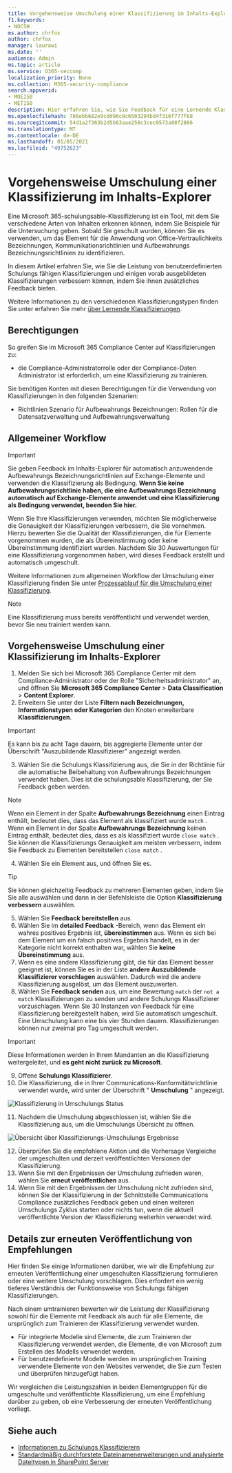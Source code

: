 ```yaml
---
title: Vorgehensweise Umschulung einer Klassifizierung im Inhalts-Explorer
f1.keywords:
- NOCSH
ms.author: chrfox
author: chrfox
manager: laurawi
ms.date: ''
audience: Admin
ms.topic: article
ms.service: O365-seccomp
localization_priority: None
ms.collection: M365-security-compliance
search.appverid:
- MOE150
- MET150
description: Hier erfahren Sie, wie Sie Feedback für eine Lernende Klassifizierung im Inhalts-Explorer bereitstellen.
ms.openlocfilehash: 786ebb682e9cdd96c0c6503294bd4f316f777f68
ms.sourcegitcommit: 54d1a2f363b2d5b63aae258c3cec0573a08f2866
ms.translationtype: MT
ms.contentlocale: de-DE
ms.lasthandoff: 01/05/2021
ms.locfileid: "49752623"
---
```

# <a name="how-to-retrain-a-classifier-in-content-explorer"></a>Vorgehensweise Umschulung einer Klassifizierung im Inhalts-Explorer

Eine Microsoft 365-schulungsable-Klassifizierung ist ein Tool, mit dem Sie verschiedene Arten von Inhalten erkennen können, indem Sie Beispiele für die Untersuchung geben. Sobald Sie geschult wurden, können Sie es verwenden, um das Element für die Anwendung von Office-Vertraulichkeits Bezeichnungen, Kommunikationsrichtlinien und Aufbewahrungs Bezeichnungsrichtlinien zu identifizieren.

In diesem Artikel erfahren Sie, wie Sie die Leistung von benutzerdefinierten Schulungs fähigen Klassifizierungen und einigen vorab ausgebildeten Klassifizierungen verbessern können, indem Sie ihnen zusätzliches Feedback bieten.

Weitere Informationen zu den verschiedenen Klassifizierungstypen finden Sie unter erfahren Sie mehr [über Lernende Klassifizierungen](classifier-learn-about.md).

## <a name="permissions"></a>Berechtigungen

So greifen Sie im Microsoft 365 Compliance Center auf Klassifizierungen zu:

- die Compliance-Administratorrolle oder der Compliance-Daten Administrator ist erforderlich, um eine Klassifizierung zu trainieren.

Sie benötigen Konten mit diesen Berechtigungen für die Verwendung von Klassifizierungen in den folgenden Szenarien:

- Richtlinien Szenario für Aufbewahrungs Bezeichnungen: Rollen für die Datensatzverwaltung und Aufbewahrungsverwaltung 

## <a name="overall-workflow"></a>Allgemeiner Workflow

> [!IMPORTANT]
> Sie geben Feedback im Inhalts-Explorer für automatisch anzuwendende Aufbewahrungs Bezeichnungsrichtlinien auf Exchange-Elemente und verwenden die Klassifizierung als Bedingung. **Wenn Sie keine Aufbewahrungsrichtlinie haben, die eine Aufbewahrungs Bezeichnung automatisch auf Exchange-Elemente anwendet und eine Klassifizierung als Bedingung verwendet, beenden Sie hier.**

Wenn Sie Ihre Klassifizierungen verwenden, möchten Sie möglicherweise die Genauigkeit der Klassifizierungen verbessern, die Sie vornehmen. Hierzu bewerten Sie die Qualität der Klassifizierungen, die für Elemente vorgenommen wurden, die als Übereinstimmung oder keine Übereinstimmung identifiziert wurden. Nachdem Sie 30 Auswertungen für eine Klassifizierung vorgenommen haben, wird dieses Feedback erstellt und automatisch umgeschult.

Weitere Informationen zum allgemeinen Workflow der Umschulung einer Klassifizierung finden Sie unter [Prozessablauf für die Umschulung einer Klassifizierung](classifier-learn-about.md#retraining-classifiers).

> [!NOTE]
> Eine Klassifizierung muss bereits veröffentlicht und verwendet werden, bevor Sie neu trainiert werden kann.

## <a name="how-to-retrain-a-classifier-in-content-explorer"></a>Vorgehensweise Umschulung einer Klassifizierung im Inhalts-Explorer

1. Melden Sie sich bei Microsoft 365 Compliance Center mit dem Compliance-Administrator oder der Rolle "Sicherheitsadministrator" an, und öffnen Sie **Microsoft 365 Compliance Center**  >  **Data Classification**  >  **Content Explorer**. 
2. Erweitern Sie unter der Liste **Filtern nach Bezeichnungen, Informationstypen oder Kategorien** den Knoten erweiterbare **Klassifizierungen**.

> [!IMPORTANT]
> Es kann bis zu acht Tage dauern, bis aggregierte Elemente unter der Überschrift "Auszubildende Klassifizierer" angezeigt werden.

3. Wählen Sie die Schulungs Klassifizierung aus, die Sie in der Richtlinie für die automatische Beibehaltung von Aufbewahrungs Bezeichnungen verwendet haben. Dies ist die schulungsable Klassifizierung, der Sie Feedback geben werden.

> [!NOTE]
> Wenn ein Element in der Spalte **Aufbewahrungs Bezeichnung** einen Eintrag enthält, bedeutet dies, dass das Element als klassifiziert wurde `match` .  Wenn ein Element in der Spalte **Aufbewahrungs Bezeichnung** keinen Eintrag enthält, bedeutet dies, dass es als klassifiziert wurde `close match` . Sie können die Klassifizierungs Genauigkeit am meisten verbessern, indem Sie Feedback zu Elementen bereitstellen `close match` . 

4. Wählen Sie ein Element aus, und öffnen Sie es.
 
 > [!TIP]
> Sie können gleichzeitig Feedback zu mehreren Elementen geben, indem Sie Sie alle auswählen und dann in der Befehlsleiste die Option **Klassifizierung verbessern** auswählen.

5. Wählen Sie **Feedback bereitstellen** aus.
6. Wählen Sie im **detailed Feedback** -Bereich, wenn das Element ein wahres positives Ergebnis ist, **übereinstimmen** aus.  Wenn es sich bei dem Element um ein falsch positives Ergebnis handelt, es in der Kategorie nicht korrekt enthalten war, wählen Sie **keine Übereinstimmung** aus.
7. Wenn es eine andere Klassifizierung gibt, die für das Element besser geeignet ist, können Sie es in der Liste **andere Auszubildende Klassifizierer vorschlagen** auswählen. Dadurch wird die andere Klassifizierung ausgelöst, um das Element auszuwerten.
8. Wählen Sie **Feedback senden** aus, um eine Bewertung `match` der `not a match` Klassifizierungen zu senden und andere Schulungs Klassifizierer vorzuschlagen. Wenn Sie 30 Instanzen von Feedback für eine Klassifizierung bereitgestellt haben, wird Sie automatisch umgeschult. Eine Umschulung kann eine bis vier Stunden dauern. Klassifizierungen können nur zweimal pro Tag umgeschult werden.

> [!IMPORTANT]
> Diese Informationen werden in Ihrem Mandanten an die Klassifizierung weitergeleitet, und **es geht nicht zurück zu Microsoft**.

9. Offene **Schulungs Klassifizierer**.
10. Die Klassifizierung, die in Ihrer Communications-Konformitätsrichtlinie verwendet wurde, wird unter der Überschrift " **Umschulung** " angezeigt.

![Klassifizierung in Umschulungs Status](../media/classifier-retraining.png)

11. Nachdem die Umschulung abgeschlossen ist, wählen Sie die Klassifizierung aus, um die Umschulungs Übersicht zu öffnen.

![Übersicht über Klassifizierungs-Umschulungs Ergebnisse](../media/classifier-retraining-overview.png)

12. Überprüfen Sie die empfohlene Aktion und die Vorhersage Vergleiche der umgeschulten und derzeit veröffentlichten Versionen der Klassifizierung.
13. Wenn Sie mit den Ergebnissen der Umschulung zufrieden waren, wählen Sie **erneut veröffentlichen** aus.
14. Wenn Sie mit den Ergebnissen der Umschulung nicht zufrieden sind, können Sie der Klassifizierung in der Schnittstelle Communications Compliance zusätzliches Feedback geben und einen weiteren Umschulungs Zyklus starten oder nichts tun, wenn die aktuell veröffentlichte Version der Klassifizierung weiterhin verwendet wird. 

## <a name="details-on-republishing-recommendations"></a>Details zur erneuten Veröffentlichung von Empfehlungen

Hier finden Sie einige Informationen darüber, wie wir die Empfehlung zur erneuten Veröffentlichung einer umgeschulten Klassifizierung formulieren oder eine weitere Umschulung vorschlagen. Dies erfordert ein wenig tieferes Verständnis der Funktionsweise von Schulungs fähigen Klassifizierungen.

Nach einem umtrainieren bewerten wir die Leistung der Klassifizierung sowohl für die Elemente mit Feedback als auch für alle Elemente, die ursprünglich zum Trainieren der Klassifizierung verwendet wurden. 

- Für integrierte Modelle sind Elemente, die zum Trainieren der Klassifizierung verwendet werden, die Elemente, die von Microsoft zum Erstellen des Modells verwendet werden.
- Für benutzerdefinierte Modelle werden im ursprünglichen Training verwendete Elemente von den Websites verwendet, die Sie zum Testen und überprüfen hinzugefügt haben.

Wir vergleichen die Leistungszahlen in beiden Elementgruppen für die umgeschulte und veröffentlichte Klassifizierung, um eine Empfehlung darüber zu geben, ob eine Verbesserung der erneuten Veröffentlichung vorliegt. 

## <a name="see-also"></a>Siehe auch

- [Informationen zu Schulungs Klassifizierern](classifier-learn-about.md)
- [Standardmäßig durchforstete Dateinamenerweiterungen und analysierte Dateitypen in SharePoint Server](https://docs.microsoft.com/sharepoint/technical-reference/default-crawled-file-name-extensions-and-parsed-file-types)
